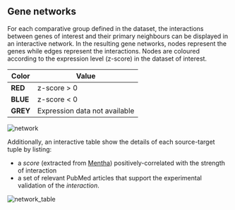 ## Gene networks

For each comparative group defined in the dataset, the interactions between genes of interest and their primary neighbours can be displayed in an interactive network. In the resulting gene networks, nodes represent the genes while edges represent the interactions. Nodes are coloured according to the expression level (z-score) in the dataset of interest.

Color | Value
------------ | ------------
**RED** | z-score > 0
**BLUE** | z-score < 0
**GREY** | Expression data not available

![network](https://github.com/wynstep/PED_Analytics_UG/blob/master/img/gene_network.png)

Additionally, an interactive table show the details of each source-target tuple by listing:
* a *score* (extracted from [Mentha](http://mentha.uniroma2.it)) positively-correlated with the strength of interaction
* a set of relevant PubMed articles that support the experimental validation of the *interaction*.

![network_table](https://github.com/wynstep/PED_Analytics_UG/blob/master/img/gene_network_table.png)
